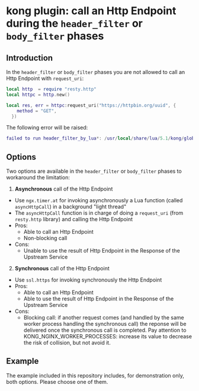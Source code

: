 # kong plugin: call an Http Endpoint during the `header_filter` or `body_filter` phases

## Introduction
In the `header_filter` or `body_filter` phases  you are not allowed to call an Http Endpoint with `request_uri`:
```lua
local http  = require "resty.http"
local httpc = http.new()

local res, err = httpc:request_uri("https://httpbin.org/uuid", {
    method = "GET",
  })
```
 The following error will be raised:
```lua
failed to run header_filter_by_lua*: /usr/local/share/lua/5.1/kong/globalpatches.lua:581: API disabled in the context of header_filter_by_lua*
```

## Options
Two options are available in the `header_filter` or `body_filter` phases to workaround the limitation:
1) **Asynchronous** call of the Http Endpoint
- Use `ngx.timer.at` for invoking asynchronously a Lua function (called `asyncHttpCall`) in a background "light thread"
- The `asyncHttpCall` function is in charge of doing a `request_uri` (from `resty.http` library) and calling the Http Endpoint
- Pros: 
  - Able to call an Http Endpoint
  - Non-blocking call
- Cons:
  - Unable to use the result of Http Endpoint in the Response of the Upstream Service

2) **Synchronous** call of the Http Endpoint
- Use `ssl.https` for invoking synchronously the Http Endpoint
- Pros: 
  - Able to call an Http Endpoint
  - Able to use the result of Http Endpoint in the Response of the Upstream Service
- Cons:
  - Blocking call: if another request comes (and handled by the same worker process handling the synchronous call) the reponse will be delivered once the synchronous call is completed. Pay attention to KONG_NGINX_WORKER_PROCESSES: increase its value to decrease the risk of collision, but not avoid it.

## Example
The example included in this repository includes, for demonstration only, both options. Please choose one of them.